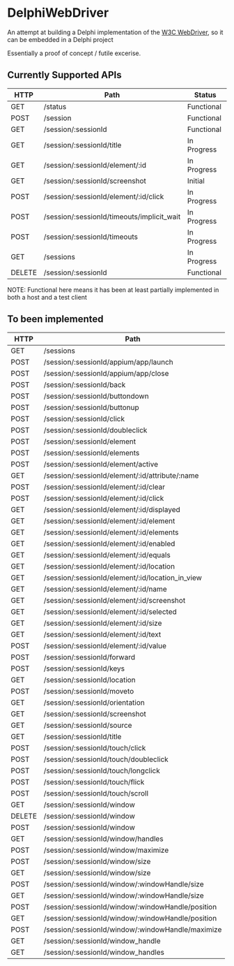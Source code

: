 # DelphiWebDriver
An attempt at building a Delphi implementation of the [W3C WebDriver](https://www.w3.org/TR/webdriver), so it can be embedded in a Delphi project

Essentially a proof of concept / futile excerise.

## Currently Supported APIs

| HTTP   	| Path                                              	| Status      |
| ---	| ---	| --- |
| GET    	| /status                                           	| Functional  |
| POST   	| /session                                          	| Functional  |
| GET     | /session/:sessionId                                 | Functional  |
| GET    	| /session/:sessionId/title                         	| In Progress |
| GET     | /session/:sessionId/element/:id                     | In Progress |
| GET     | /session/:sessionId/screenshot                      | Initial     |
| POST    | /session/:sessionId/element/:id/click               | In Progress |
| POST    | /session/:sessionId/timeouts/implicit_wait          | In Progress |
| POST    | /session/:sessionId/timeouts                        | In Progress |
| GET     | /sessions                                           | In Progress |
| DELETE  | /session/:sessionId                                 | Functional  |

NOTE: Functional here means it has been at least partially implemented in both a host and a test client

## To been implemented

| HTTP | Path |
| --- | --- |
| GET    	| /sessions                                         	|
| POST   	| /session/:sessionId/appium/app/launch             	|
| POST   	| /session/:sessionId/appium/app/close              	|
| POST   	| /session/:sessionId/back                          	|
| POST   	| /session/:sessionId/buttondown                    	|
| POST   	| /session/:sessionId/buttonup                      	|
| POST   	| /session/:sessionId/click                         	|
| POST   	| /session/:sessionId/doubleclick                   	|
| POST   	| /session/:sessionId/element                       	|
| POST   	| /session/:sessionId/elements                      	|
| POST   	| /session/:sessionId/element/active                	|
| GET    	| /session/:sessionId/element/:id/attribute/:name   	|
| POST   	| /session/:sessionId/element/:id/clear             	|
| POST   	| /session/:sessionId/element/:id/click             	|
| GET    	| /session/:sessionId/element/:id/displayed         	|
| GET    	| /session/:sessionId/element/:id/element           	|
| GET    	| /session/:sessionId/element/:id/elements          	|
| GET    	| /session/:sessionId/element/:id/enabled           	|
| GET    	| /session/:sessionId/element/:id/equals            	|
| GET    	| /session/:sessionId/element/:id/location          	|
| GET    	| /session/:sessionId/element/:id/location_in_view  	|
| GET    	| /session/:sessionId/element/:id/name              	|
| GET    	| /session/:sessionId/element/:id/screenshot        	|
| GET    	| /session/:sessionId/element/:id/selected          	|
| GET    	| /session/:sessionId/element/:id/size              	|
| GET    	| /session/:sessionId/element/:id/text              	|
| POST   	| /session/:sessionId/element/:id/value             	|
| POST   	| /session/:sessionId/forward                       	|
| POST   	| /session/:sessionId/keys                          	|
| GET    	| /session/:sessionId/location                      	|
| POST   	| /session/:sessionId/moveto                        	|
| GET    	| /session/:sessionId/orientation                   	|
| GET    	| /session/:sessionId/screenshot                    	|
| GET    	| /session/:sessionId/source                        	|
| GET    	| /session/:sessionId/title                         	|
| POST   	| /session/:sessionId/touch/click                   	|
| POST   	| /session/:sessionId/touch/doubleclick             	|
| POST   	| /session/:sessionId/touch/longclick               	|
| POST   	| /session/:sessionId/touch/flick                   	|
| POST   	| /session/:sessionId/touch/scroll                  	|
| GET    	| /session/:sessionId/window                        	|
| DELETE 	| /session/:sessionId/window                        	|
| POST   	| /session/:sessionId/window                        	|
| GET    	| /session/:sessionId/window/handles                	|
| POST   	| /session/:sessionId/window/maximize               	|
| POST   	| /session/:sessionId/window/size                   	|
| GET    	| /session/:sessionId/window/size                   	|
| POST   	| /session/:sessionId/window/:windowHandle/size     	|
| GET    	| /session/:sessionId/window/:windowHandle/size     	|
| POST   	| /session/:sessionId/window/:windowHandle/position 	|
| GET    	| /session/:sessionId/window/:windowHandle/position 	|
| POST   	| /session/:sessionId/window/:windowHandle/maximize 	|
| GET    	| /session/:sessionId/window_handle                 	|
| GET    	| /session/:sessionId/window_handles                	|

